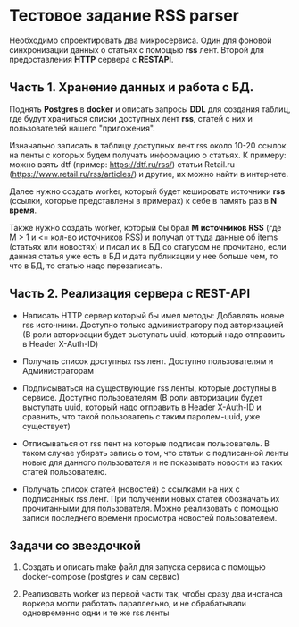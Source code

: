# Тестовое задание RSS parser

Необходимо спроектировать два микросервиса. Один для фоновой синхронизации данных о статьях с помощью **rss** лент. Второй для предоставления **HTTP** сервера с **RESTAPI**.

## Часть 1. Хранение данных и работа с БД.

Поднять **Postgres** в **docker** и описать запросы **DDL** для создания таблиц, где будут храниться списки доступных лент **rss**, статей с них и пользователей нашего "приложения". 

Изначально записать в таблицу доступных лент rss около 10-20 ссылок на ленты с которых будем получать информацию о статьях. 
К примеру: можно взять dtf (пример: https://dtf.ru/rss/) статьи Retail.ru (https://www.retail.ru/rss/articles/) и другие, их можно найти в интернете. 

Далее нужно создать worker, который будет кешировать источники **rss** (ссылки, которые представлены в примерах) к себе в память раз в **N время**. 

Также нужно создать worker, который бы брал **M источников RSS** (где M > 1 и <= кол-во источников RSS) и получал от туда данные об items (статьях или новостях) и писал их в БД со статусом не прочитано, если данная статья уже есть в БД и дата публикации у нее больше чем, то что в БД, то статью надо перезаписать.

## Часть 2. Реализация сервера с REST-API

- Написать HTTP сервер который бы имел методы: Добавлять новые rss источники. Доступно только администратору под авторизацией (В роли авторизации будет выступать uuid, который надо отправить в Header X-Auth-ID) 

- Получать список доступных rss лент. Доступно пользователям и Администраторам

- Подписываться на существующие rss ленты, которые доступны в сервисе. Доступно пользователям (В роли авторизации будет выступать uuid, который надо отправить в Header X-Auth-ID и сравнить, что такой пользователь с таким паролем-uuid, уже существует) 

- Отписываться от rss лент на которые подписан пользователь. В таком случае убирать запись о том, что статьи с подписанной ленты новые для данного пользователя и не показывать новости из таких статей пользователю. 

- Получать список статей (новостей) с ссылками на них с подписанных rss лент. При получении новых статей обозначать их прочитанными для пользователя. Можно реализовать с помощью записи последнего времени просмотра новостей пользователем.

## Задачи со звездочкой

1. Создать и описать make файл для запуска сервиса с помощью docker-compose (postgres и сам сервис) 

2.  Реализовать worker из первой части так, чтобы сразу два инстанса воркера могли работать параллельно, и не обрабатывали одновременно одни и те же rss ленты